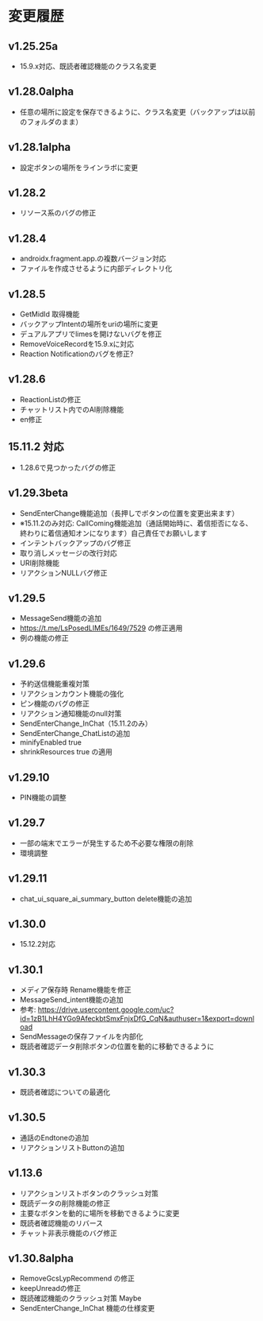 # 変更履歴

## v1.25.25a
- 15.9.x対応、既読者確認機能のクラス名変更

## v1.28.0alpha
- 任意の場所に設定を保存できるように、クラス名変更（バックアップは以前のフォルダのまま）

## v1.28.1alpha
- 設定ボタンの場所をラインラボに変更

## v1.28.2
- リソース系のバグの修正

## v1.28.4
- androidx.fragment.app.の複数バージョン対応
- ファイルを作成させるように内部ディレクトリ化

## v1.28.5
- GetMidId 取得機能
- バックアップIntentの場所をuriの場所に変更
- デュアルアプリでlimesを開けないバグを修正
- RemoveVoiceRecordを15.9.xに対応
- Reaction Notificationのバグを修正?

## v1.28.6
- ReactionListの修正
- チャットリスト内でのAI削除機能
- en修正

## 15.11.2 対応
- 1.28.6で見つかったバグの修正

## v1.29.3beta
- SendEnterChange機能追加（長押しでボタンの位置を変更出来ます）
- ※15.11.2のみ対応: CallComing機能追加（通話開始時に、着信拒否になる、終わりに着信通知オンになります）自己責任でお願いします
- インテントバックアップのバグ修正
- 取り消しメッセージの改行対応
- URI削除機能
- リアクションNULLバグ修正

## v1.29.5
- MessageSend機能の追加
- https://t.me/LsPosedLIMEs/1649/7529 の修正適用
- 例の機能の修正

## v1.29.6
- 予約送信機能重複対策
- リアクションカウント機能の強化
- ピン機能のバグの修正
- リアクション通知機能のnull対策
- SendEnterChange_InChat（15.11.2のみ）
- SendEnterChange_ChatListの追加
- minifyEnabled true
- shrinkResources true の適用

## v1.29.10
- PIN機能の調整

## v1.29.7
- 一部の端末でエラーが発生するため不必要な権限の削除
- 環境調整

## v1.29.11
- chat_ui_square_ai_summary_button delete機能の追加

## v1.30.0
- 15.12.2対応

## v1.30.1
- メディア保存時 Rename機能を修正
- MessageSend_intent機能の追加
- 参考: https://drive.usercontent.google.com/uc?id=1zB1LhH4YGo9AfeckbtSmxFnjxDfG_CqN&authuser=1&export=download
- SendMessageの保存ファイルを内部化
- 既読者確認データ削除ボタンの位置を動的に移動できるように

## v1.30.3
- 既読者確認についての最適化

## v1.30.5
- 通話のEndtoneの追加
- リアクションリストButtonの追加

## v1.13.6
- リアクションリストボタンのクラッシュ対策
- 既読データの削除機能の修正
- 主要なボタンを動的に場所を移動できるように変更
- 既読者確認機能のリバース
- チャット非表示機能のバグ修正

## v1.30.8alpha
- RemoveGcsLypRecommend の修正
- keepUnreadの修正
- 既読確認機能のクラッシュ対策 Maybe
- SendEnterChange_InChat 機能の仕様変更
